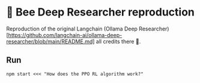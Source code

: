 # 🐝 Bee Deep Researcher reproduction

Reproduction of the original Langchain (Ollama Deep Researcher)[https://github.com/langchain-ai/ollama-deep-researcher/blob/main/README.md] all credits there 👏.

## Run

`npm start <<< "How does the PPO RL algorithm work?"`
